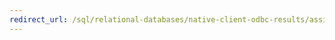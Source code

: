```yaml
---
redirect_url: /sql/relational-databases/native-client-odbc-results/assigning-storage?toc=%2fsql%2frelational-databases%2fnative-client-odbc-results%2ftoc.json
---
```

